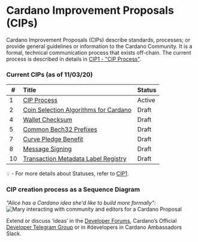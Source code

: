 # Cardano Improvement Proposals (CIPs)

Cardano Improvement Proposals (CIPs) describe standards, processes; or provide general guidelines or information to the Cardano Community. It is a formal, technical communication process that exists off-chain. 
The current process is described in details in [CIP1 - "CIP Process"](https://github.com/cardano-foundation/CIPs/blob/master/CIP-0001/CIP-0001.md).  

### Current CIPs (as of 11/03/20) 

|#              |Title            | Status               |
| ----------------- |:----------------|:-------------------- |
| 1                 | [CIP Process](https://github.com/cardano-foundation/CIPs/tree/master/CIP-0001)     | Active   |
| 2                 | [Coin Selection Algorithms for Cardano](https://github.com/cardano-foundation/CIPs/tree/master/CIP-0002) | Draft   |
| 4                 | [Wallet Checksum](https://github.com/cardano-foundation/CIPs/tree/master/CIP-0004)                | Draft   |
| 5                 | [Common Bech32 Prefixes](https://github.com/cardano-foundation/CIPs/tree/master/CIP-0005)                | Draft   |
| 7                 | [Curve Pledge Benefit](https://github.com/cardano-foundation/CIPs/tree/master/CIP-0007)                | Draft   |
| 8                 | [Message Signing](https://github.com/cardano-foundation/CIPs/tree/master/CIP-0008)                | Draft   |
| 10                 | [Transaction Metadata Label Registry](https://github.com/cardano-foundation/CIPs/tree/master/CIP-0010)                | Draft   |

:bulb: -  For more details about Statuses, refer to [CIP1](https://github.com/cardano-foundation/CIPs/tree/master/CIP-0001).


### CIP creation process as a Sequence Diagram  
_"Alice has a Cardano idea she'd like to build more formally":_
![Mary interacting with community and editors for a Cardano Proposal](./BiweeklyMeetings/sequence_diagram.png?raw=true "sequence_diagram.png")

Extend or discuss ‘ideas’ in the [Developer Forums](https://forum.cardano.org/c/developers/cips/122), Cardano’s Official [Developer Telegram Group](https://t.me/CardanoDevelopersOfficial) or in #developers in Cardano Ambassadors Slack.

